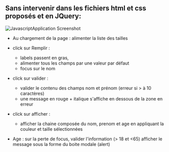 ## Sans intervenir dans les fichiers html et css proposés et en JQuery:

![JavascriptApplication Screenshot](https://github.com/AzzRun/ENI-Project-s/blob/master/Web%20Development%20(Client%20Side)/JavascriptApplication/Capture.PNG?raw=true)

* Au chargement de la page : alimenter la liste des tailles

* click sur Remplir : 
	- labels passent en gras,
	- alimenter tous les champs par une valeur par défaut
	- focus sur le nom

* click sur valider :
	- valider le contenu des champs nom et prénom (erreur si > à 10 caractères)
	- une message en rouge + italique s'affiche en dessous de la zone en erreur

* click sur afficher :
	- afficher la chaine composée du nom, prenom et age en appliquant la couleur et taille sélectionnées

* Age :  sur la perte de focus, valider l'information (> 18 et <65)
	afficher le message sous la forme du boite modale (alert)

